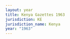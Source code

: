 ```yaml
---
layout: year
title: Kenya Gazettes 1963
jurisdiction: KE
jurisdiction_name: Kenya
year: "1963"
---
```

